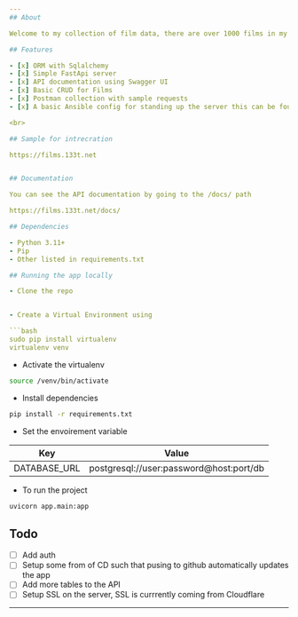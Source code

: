 ```yaml
---
## About

Welcome to my collection of film data, there are over 1000 films in my database with loads of metadata attached to each film.

## Features

- [x] ORM with Sqlalchemy
- [x] Simple FastApi server
- [x] API documentation using Swagger UI
- [x] Basic CRUD for Films
- [x] Postman collection with sample requests
- [x] A basic Ansible config for standing up the server this can be found under /ansible/ansible.yaml

<br>

## Sample for intrecration

https://films.133t.net


## Documentation 

You can see the API documentation by going to the /docs/ path

https://films.133t.net/docs/

## Dependencies

- Python 3.11+
- Pip
- Other listed in requirements.txt

## Running the app locally

- Clone the repo


- Create a Virtual Environment using

```bash
sudo pip install virtualenv
virtualenv venv
```

- Activate the virtualenv

```bash
source /venv/bin/activate
```

- Install dependencies

```bash
pip install -r requirements.txt
```

- Set the envoirement variable

| Key     | Value |
| ----------- | ----------- |
| DATABASE_URL   | postgresql://user:password@host:port/db|

- To run the project

```bash
uvicorn app.main:app
```

## Todo

- [ ] Add auth
- [ ] Setup some from of CD such that pusing to github automatically updates the app
- [ ] Add more tables to the API 
- [ ] Setup SSL on the server, SSL is currrently coming from Cloudflare

---
```

